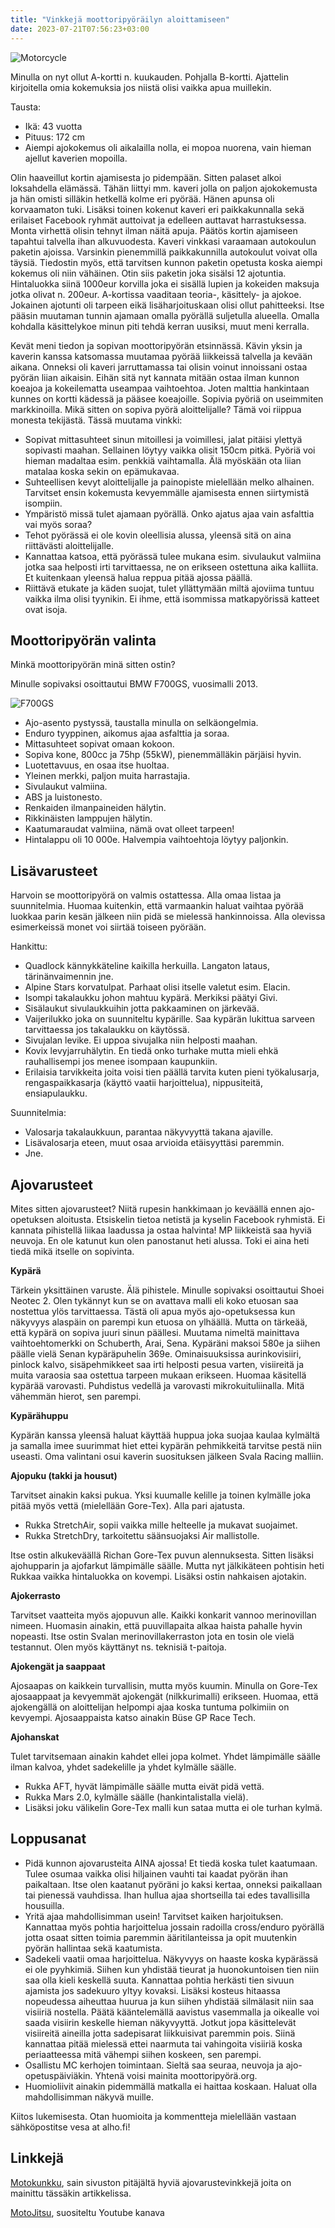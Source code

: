```yaml
---
title: "Vinkkejä moottoripyöräilyn aloittamiseen"
date: 2023-07-21T07:56:23+03:00
---
```


![Motorcycle](/motorcycle.jpg)

Minulla on nyt ollut A-kortti n. kuukauden. Pohjalla B-kortti. Ajattelin kirjoitella omia kokemuksia jos niistä olisi vaikka apua muillekin.

Tausta:

* Ikä: 43 vuotta
* Pituus: 172 cm
* Aiempi ajokokemus oli aikalailla nolla, ei mopoa nuorena, vain hieman ajellut kaverien mopoilla.

Olin haaveillut kortin ajamisesta jo pidempään. Sitten palaset alkoi loksahdella elämässä. Tähän liittyi mm. kaveri jolla on paljon ajokokemusta ja hän omisti silläkin hetkellä kolme eri pyörää. Hänen apunsa oli korvaamaton tuki. Lisäksi toinen kokenut kaveri eri paikkakunnalla sekä erilaiset Facebook ryhmät auttoivat ja edelleen auttavat harrastuksessa. Monta virhettä olisin tehnyt ilman näitä apuja.
Päätös kortin ajamiseen tapahtui talvella ihan alkuvuodesta. Kaveri vinkkasi varaamaan autokoulun paketin ajoissa. Varsinkin pienemmillä paikkakunnilla autokoulut voivat olla täysiä. Tiedostin myös, että tarvitsen kunnon paketin opetusta koska aiempi kokemus oli niin vähäinen. Otin siis paketin joka sisälsi 12 ajotuntia. Hintaluokka siinä 1000eur korvilla joka ei sisällä lupien ja kokeiden maksuja jotka olivat n. 200eur.  A-kortissa vaaditaan teoria-, käsittely- ja ajokoe.
Jokainen ajotunti oli tarpeen eikä lisäharjoituskaan olisi ollut pahitteeksi. Itse pääsin muutaman tunnin ajamaan omalla pyörällä suljetulla alueella. Omalla kohdalla käsittelykoe minun piti tehdä kerran uusiksi, muut meni kerralla.

Kevät meni tiedon ja sopivan moottoripyörän etsinnässä. Kävin yksin ja kaverin kanssa katsomassa muutamaa pyörää liikkeissä talvella ja kevään aikana. Onneksi oli kaveri jarruttamassa tai olisin voinut innoissani ostaa pyörän liian aikaisin. Eihän sitä nyt kannata mitään ostaa ilman kunnon koeajoa ja kokeilematta useampaa vaihtoehtoa. Joten malttia hankintaan kunnes on kortti kädessä ja pääsee koeajoille. Sopivia pyöriä on useimmiten markkinoilla. Mikä sitten on sopiva pyörä aloittelijalle? Tämä voi riippua monesta tekijästä. Tässä muutama vinkki:

* Sopivat mittasuhteet sinun mitoillesi ja voimillesi, jalat pitäisi ylettyä sopivasti maahan. Sellainen löytyy vaikka olisit 150cm pitkä. Pyöriä voi hieman madaltaa esim. penkkiä vaihtamalla. Älä myöskään ota liian matalaa koska sekin on epämukavaa.
* Suhteellisen kevyt aloittelijalle ja painopiste mielellään melko alhainen. Tarvitset ensin kokemusta kevyemmälle ajamisesta ennen siirtymistä isompiin.
* Ympäristö missä tulet ajamaan pyörällä. Onko ajatus ajaa vain asfalttia vai myös soraa?
* Tehot pyörässä ei ole kovin oleellisia alussa, yleensä sitä on aina riittävästi aloittelijalle.
* Kannattaa katsoa, että pyörässä tulee mukana esim. sivulaukut valmiina jotka saa helposti irti tarvittaessa, ne on erikseen ostettuna aika kalliita. Et kuitenkaan yleensä halua reppua pitää ajossa päällä.
* Riittävä etukate ja käden suojat, tulet yllättymään miltä ajoviima tuntuu vaikka ilma olisi tyynikin. Ei ihme, että isommissa matkapyörissä katteet ovat isoja.

## Moottoripyörän valinta

Minkä moottoripyörän minä sitten ostin?

Minulle sopivaksi osoittautui BMW F700GS, vuosimalli 2013.

![F700GS](/f700gs-netti.jpg)

* Ajo-asento pystyssä, taustalla minulla on selkäongelmia.
* Enduro tyyppinen, aikomus ajaa asfalttia ja soraa.
* Mittasuhteet sopivat omaan kokoon.
* Sopiva kone, 800cc ja 75hp (55kW), pienemmälläkin pärjäisi hyvin.
* Luotettavuus, en osaa itse huoltaa.
* Yleinen merkki, paljon muita harrastajia.
* Sivulaukut valmiina.
* ABS ja luistonesto.
* Renkaiden ilmanpaineiden hälytin.
* Rikkinäisten lamppujen hälytin.
* Kaatumaraudat valmiina, nämä ovat olleet tarpeen!
* Hintalappu oli 10 000e. Halvempia vaihtoehtoja löytyy paljonkin.

## Lisävarusteet

Harvoin se moottoripyörä on valmis ostattessa. Alla omaa listaa ja suunnitelmia. Huomaa kuitenkin, että varmaankin haluat
vaihtaa pyörää luokkaa parin kesän jälkeen niin pidä se mielessä hankinnoissa. Alla olevissa esimerkeissä monet voi
siirtää toiseen pyörään.

Hankittu:

* Quadlock kännykkäteline kaikilla herkuilla. Langaton lataus, tärinänvaimennin jne.
* Alpine Stars korvatulpat. Parhaat olisi itselle valetut esim. Elacin.
* Isompi takalaukku johon mahtuu kypärä. Merkiksi päätyi Givi.
* Sisälaukut sivulaukkuihin jotta pakkaaminen on järkevää.
* Vaijerilukko joka on suunniteltu kypärille. Saa kypärän lukittua sarveen tarvittaessa jos takalaukku on käytössä.
* Sivujalan levike. Ei uppoa sivujalka niin helposti maahan.
* Kovix levyjarruhälytin. En tiedä onko turhake mutta mieli ehkä rauhallisempi jos menee isompaan kaupunkiin.
* Erilaisia tarvikkeita joita voisi tien päällä tarvita kuten pieni työkalusarja, rengaspaikkasarja (käyttö vaatii harjoittelua), nippusiteitä, ensiapulaukku.

Suunnitelmia:

* Valosarja takalaukkuun, parantaa näkyvyyttä takana ajaville.
* Lisävalosarja eteen, muut osaa arvioida etäisyyttäsi paremmin.
* Jne.

## Ajovarusteet

Mites sitten ajovarusteet? Niitä rupesin hankkimaan jo keväällä ennen ajo-opetuksen aloitusta. Etsiskelin tietoa netistä ja kyselin Facebook ryhmistä. Ei kannata pihistellä liikaa laadussa ja ostaa halvinta! MP liikkeistä saa hyviä neuvoja. En ole katunut kun olen panostanut
heti alussa. Toki ei aina heti tiedä mikä itselle on sopivinta.

**Kypärä**

Tärkein yksittäinen varuste. Älä pihistele. Minulle sopivaksi osoittautui Shoei Neotec 2. Olen tykännyt kun se on avattava malli eli koko etuosan saa nostettua ylös tarvittaessa. Tästä oli apua myös ajo-opetuksessa kun näkyvyys alaspäin on parempi kun etuosa on ylhäällä.
Mutta on tärkeää, että kypärä on sopiva juuri sinun päällesi. Muutama nimeltä mainittava vaihtoehtomerkki on Schuberth, Arai, Sena. Kypäräni maksoi 580e ja siihen päälle vielä Senan kypäräpuhelin 369e. Ominaisuuksissa aurinkovisiiri, pinlock kalvo, sisäpehmikkeet saa irti helposti pesua varten, visiireitä ja muita varaosia saa ostettua tarpeen mukaan erikseen. Huomaa käsitellä kypärää varovasti. Puhdistus vedellä ja varovasti mikrokuituliinalla. Mitä vähemmän hierot, sen parempi.

**Kypärähuppu**

Kypärän kanssa yleensä haluat käyttää huppua joka suojaa kaulaa kylmältä ja samalla imee suurimmat hiet ettei kypärän pehmikkeitä tarvitse pestä niin useasti. Oma valintani osui kaverin suosituksen jälkeen Svala Racing malliin.

**Ajopuku (takki ja housut)**

Tarvitset ainakin kaksi pukua. Yksi kuumalle kelille ja toinen kylmälle joka pitää myös vettä (mielellään Gore-Tex). Alla pari ajatusta.

* Rukka StretchAir, sopii vaikka mille helteelle ja mukavat suojaimet.
* Rukka StretchDry, tarkoitettu säänsuojaksi Air mallistolle.

Itse ostin alkukeväällä Richan Gore-Tex puvun alennuksesta. Sitten lisäksi ajohupparin ja ajofarkut lämpimälle säälle. Mutta nyt jälkikäteen pohtisin heti Rukkaa vaikka hintaluokka on kovempi. Lisäksi ostin nahkaisen ajotakin.

**Ajokerrasto**

Tarvitset vaatteita myös ajopuvun alle. Kaikki konkarit vannoo merinovillan nimeen. Huomasin ainakin, että puuvillapaita alkaa haista pahalle hyvin nopeasti. Itse ostin Svalan merinovillakerraston jota en tosin ole vielä testannut. Olen myös käyttänyt ns. teknisiä t-paitoja.

**Ajokengät ja saappaat**

Ajosaapas on kaikkein turvallisin, mutta myös kuumin. Minulla on Gore-Tex ajosaappaat ja kevyemmät ajokengät (nilkkurimalli) erikseen. Huomaa, että ajokengällä on aloittelijan helpompi ajaa koska tuntuma polkimiin on kevyempi. Ajosaappaista katso ainakin Büse GP Race Tech.

**Ajohanskat**

Tulet tarvitsemaan ainakin kahdet ellei jopa kolmet. Yhdet lämpimälle säälle ilman kalvoa, yhdet sadekelille ja yhdet kylmälle säälle.

* Rukka AFT, hyvät lämpimälle säälle mutta eivät pidä vettä.
* Rukka Mars 2.0, kylmälle säälle (hankintalistalla vielä).
* Lisäksi joku välikelin Gore-Tex malli kun sataa mutta ei ole turhan kylmä.

## Loppusanat

* Pidä kunnon ajovarusteita AINA ajossa! Et tiedä koska tulet kaatumaan. Tulee osumaa vaikka olisi hiljainen vauhti tai kaadat pyörän ihan paikaltaan. Itse olen kaatanut pyöräni jo kaksi kertaa, onneksi paikallaan tai pienessä vauhdissa. Ihan hullua ajaa shortseilla tai edes tavallisilla housuilla.
* Yritä ajaa mahdollisimman usein! Tarvitset kaiken harjoituksen. Kannattaa myös pohtia harjoittelua jossain radoilla cross/enduro pyörällä jotta osaat sitten toimia paremmin ääritilanteissa ja opit muutenkin pyörän hallintaa sekä kaatumista.
* Sadekeli vaatii omaa harjoittelua. Näkyvyys on haaste koska kypärässä ei ole pyyhkimiä. Siihen kun yhdistää tieurat ja huonokuntoisen tien niin saa olla kieli keskellä suuta. Kannattaa pohtia herkästi tien sivuun ajamista jos sadekuuro yltyy kovaksi.
Lisäksi kosteus hitaassa nopeudessa aiheuttaa huurua ja kun siihen yhdistää silmälasit niin saa visiiriä nostella. Päätä kääntelemällä aavistus vasemmalla ja oikealle voi saada visiirin keskelle hieman näkyvyyttä. Jotkut jopa käsittelevät visiireitä aineilla jotta sadepisarat liikkuisivat paremmin pois. Siinä kannattaa pitää mielessä ettei naarmuta tai vahingoita visiiriä koska periaatteessa mitä vähempi siihen koskeen, sen parempi.
* Osallistu MC kerhojen toimintaan. Sieltä saa seuraa, neuvoja ja ajo-opetuspäiviäkin. Yhtenä voisi mainita moottoripyörä.org.
* Huomioliivit ainakin pidemmällä matkalla ei haittaa koskaan. Haluat olla mahdollisimman näkyvä muille.

Kiitos lukemisesta. Otan huomioita ja kommentteja mielellään vastaan sähköpostitse vesa at alho.fi!

## Linkkejä

[Motokunkku](https://motokunkku.fi), sain sivuston pitäjältä hyviä ajovarustevinkkejä joita on mainittu tässäkin artikkelissa.

[MotoJitsu](https://www.youtube.com/@MotoJitsu), suositeltu Youtube kanava
